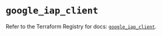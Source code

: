 # `google_iap_client`

Refer to the Terraform Registry for docs: [`google_iap_client`](https://registry.terraform.io/providers/hashicorp/google-beta/5.35.0/docs/resources/google_iap_client).
